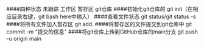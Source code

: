 ####四种状态
未跟踪 工作区 暂存区 git仓库
####初始化git仓库的
git init（在相应目录右键，git bash here中输入）
####查看文件状态
git status/git status -s
####将所有文件加入暂存区
git add.
####将暂存区的文件提交到git仓库中
git commit -m "提交的信息"
####将git仓库上传到GitHub仓库的main分支
git push -u origin main